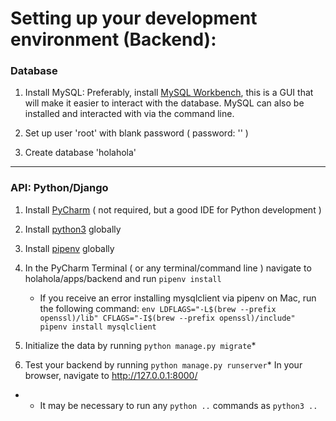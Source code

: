 # Setting up your development environment (Backend):


### Database 

1. Install MySQL:
Preferably, install [MySQL Workbench](https://dev.mysql.com/downloads/workbench/), 
this is a GUI that will make it easier to interact with the database. 
MySQL can also be installed and interacted with via the command line.

2. Set up user 'root' with blank password ( password: '' )

3. Create database 'holahola'


----------------------------------------------------


### API: Python/Django 

1. Install [PyCharm](https://www.jetbrains.com/pycharm/download/) ( not required, but a good IDE for Python development )

2. Install [python3](https://realpython.com/installing-python/) globally

3. Install [pipenv](https://docs.pipenv.org/en/latest/install/) globally

4. In the PyCharm Terminal ( or any terminal/command line ) navigate to
  holahola/apps/backend and run `pipenv install`

    - If you receive an error installing mysqlclient via pipenv on Mac, run the following command:
  `env LDFLAGS="-L$(brew --prefix openssl)/lib" CFLAGS="-I$(brew --prefix openssl)/include" pipenv install mysqlclient`

5. Initialize the data by running `python manage.py migrate`*

6. Test your backend by running `python manage.py runserver`*
  In your browser, navigate to http://127.0.0.1:8000/


* - It may be necessary to run any `python ..` commands as `python3 ..`
